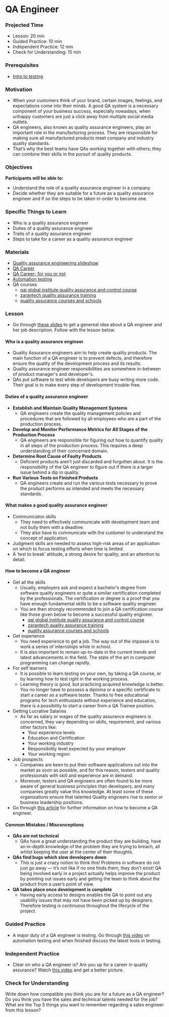 # QA Engineer

### Projected Time

- Lesson: 20 min
- Guided Practice: 10 min
- Independent Practice: 12 min
- Check for Understanding: 15 min

### Prerequisites

- [Intro to testing](../../testing-and-tdd/testing-and-tdd.md)

### Motivation

- When your customers think of your brand, certain images, feelings, and expectations come into their minds. A good QA system is a necessary component of your business success, especially nowadays, when unhappy customers are just a click away from multiple social media outlets.
- QA engineers, also known as quality assurance engineers, play an important role in the manufacturing process. They are responsible for making sure all manufactured products meet company and industry quality standards.
- That’s why the best teams have QAs working together with others; they can combine their skills in the pursuit of quality products.

### Objectives

**Participants will be able to:**

- Understand the role of a quality assurance engineer in a company
- Decide whether they are suitable for a future as a quality assurance engineer and if so the steps to be taken in-order to become one.

### Specific Things to Learn

- Who is a quality assurance engineer
- Duties of a quality assurance engineer
- Traits of a quality assurance engineer
- Steps to take for a career as a quality assurance engineer

### Materials

- [Quality assurance engineering slideshow](https://docs.google.com/presentation/d/17PG75lHEEOaoNM6OuAUeoaLa7Hf14tJPiwwdy5I-G-c/edit#slide=id.g3509c77696_0_9)
- [QA Career](https://www.careerexplorer.com/careers/software-quality-assurance-engineer/how-to-become/)
- [QA Career- for you or not](https://www.youtube.com/watch?v=eD-tKxaUHCg)
- [Automation testing](https://www.youtube.com/watch?v=RbSlW8jZFe8)
- QA courses
    - [qai global institute quality assurance and control course](https://www.qaiglobalinstitute.com/product/quality-assurance-and-control/)
    - [zarantech quality assurance training](https://www.zarantech.com/quality-assurance-training/)
    - [quality assurance courses and schools](https://study.com/quality_assurance_certification.html)

### Lesson

- Go through [these slides](https://docs.google.com/presentation/d/17PG75lHEEOaoNM6OuAUeoaLa7Hf14tJPiwwdy5I-G-c/edit#slide=id.g22b045fc2c_0_8)  to get a genereal idea about a QA engineer and her job description. Follow with the lesson below.

#### Who is a quality assurance engineer

- Quality Assurance engineers aim to help create quality products. The main function of a QA engineer is to prevent defects, and therefore ensure the quality of the development process and its results.
- Quality assurance engineer responsibilities are somewhere in-between of product manager's and developer's.
- QAs put software to test while developers are busy writing more code. Their goal is to make every step of development trouble-free.

#### Duties of a quality assurance engineer

- **Establish and Maintain Quality Management Systems**
    - QA engineers create the quality management policies and procedures that are followed by all employees who are a part of the production process.
- **Develop and Monitor Performance Metrics for All Stages of the Production Process**
    - QA engineers are responsible for figuring out how to quantify quality in all steps of the production process. This requires a deep understanding of their concerned domain.
- **Determine Root Cause of Faulty Products**
    - Deficient products aren’t just discarded and forgotten about. It is the responsibility of the QA engineer to figure out if there is a larger issue behind a dip in quality.
- **Run Various Tests on Finished Products**
    - QA engineers create and run the various tests necessary to prove the product performs as intended and meets the necessary standards.

#### What makes a good quality assurance engineer
- Communicaton skills
    - They need to effectively communicate with development team and not bully them with a deadline.
    - They also have to communicate with the customer to understand the concept of application.
- Judgment skills are needed to assess high-risk areas of an application on which to focus testing efforts when time is limited.
- A ‘test to break’ attitude, a strong desire for quality, and an attention to detail.

#### How to become a QA engineer
- Get all the skills
    - Usually, employers ask and expect a bachelor’s degree from software quality engineers or quite a similar certification completed by the professionals. The certification or degree is a proof that you have enough fundamental skills to be a software quality engineer.
    - You are then strongly recommended to join a QA certification course like those given below to become a successful quality engineer.
        - [qai global institute quality assurance and control course](https://www.qaiglobalinstitute.com/product/quality-assurance-and-control/)
        - [zarantech quality assurance training](https://www.zarantech.com/quality-assurance-training/)
        - [quality assurance courses and schools](https://study.com/quality_assurance_certification.html)
- Get experience
    -  You need experience to get a job. The way out of the impasse is to work a series of internships while in school.
    -  It is also important to remain up-to-date in the current trends and latest advancements in the field. The state of the art in computer programming can change rapidly.
- For self learners
    - It is possible to learn testing on your own, by taking a QA course, or by learning how to test right in the working process.
    - Learning theory is good, but practicing acquired knowledge is better. You no longer have to possess a diploma or a specific         certificate to start a career as a software tester. Thanks to free educational programs for tech enthusiasts without experience and education, there is a possibility to start a career from a QA Trainee position.
- Getting Lucrative Salaries
    - As far as salary or wages of the quality assurance engineers is concerned, they vary depending on skills, requirement, and various other factors like:
        - Your experience levels
        - Education and Certification
        - Your working industry
        - Responsibility level expected by your employer
        - Your working region
- Job prospects
    - Companies are keen to put their software applications out into the market as soon as possible, and for this reason, testers and quality professionals with skill and experience are in demand.
    - Moreover, testers and QA engineers are often found to be more aware of general business principles than developers, and many companies greatly value this knowledge. At least some of these organisations ensure that talented Quality engineers rise to senior or business leadership positions.
- Go through [this article](https://www.careerexplorer.com/careers/software-quality-assurance-engineer/how-to-become/) for further information on how to become a QA engineer.

#### Common Mistakes / Misconceptions

- **QAs are not technical**
    - QAs have a great understanding the product they are building, have an in-depth knowledge of the problem they are trying to breach, all whilst keeping the user at the center of their thoughts.
- **QAs find bugs which slow developers down**
    - This is just a crazy notion to think this! Problems in software do not just go away — it’s not like if no one finds them, they don’t exist! QA being involved early in a project actually helps improve the product by pointing out issues early and getting the team to think about the product from a user’s point of view.
- **QA takes place once development is complete**
    - Having early access to designs enables the QA to point out any usability issues that may not have been picked up by designers. Therefore testing is continuous throughout the lifecycle of the project.

### Guided Practice

 - A major duty of a QA engineer is testing. Go through [this video](https://www.youtube.com/watch?v=RbSlW8jZFe8) on automation testing and when finished discuss the latest tools in testing.


### Independent Practice

 - Clear on who a QA engineer is? Are you up for a career in quality assurance? Watch [this video](https://www.youtube.com/watch?v=eD-tKxaUHCg) and get a better picture.

### Check for Understanding

Write down how compatible you think you are for a future as a QA engineer? Do you think you have the sales and technical talents needed for the job? What are the Top 5 things you want to remember regarding a sales engineer from this lesson?
